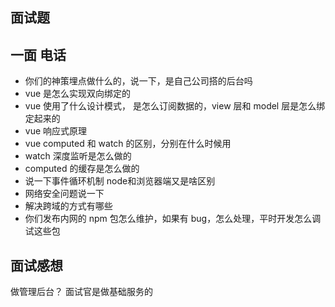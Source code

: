 ## 面试题

## 一面 电话

- 你们的神策埋点做什么的，说一下，是自己公司搭的后台吗
- vue 是怎么实现双向绑定的
- vue 使用了什么设计模式， 是怎么订阅数据的，view 层和 model 层是怎么绑定起来的
- vue 响应式原理
- vue computed 和 watch 的区别，分别在什么时候用
- watch 深度监听是怎么做的
- computed 的缓存是怎么做的
- 说一下事件循环机制  node和浏览器端又是啥区别
- 网络安全问题说一下
- 解决跨域的方式有哪些
- 你们发布内网的 npm 包怎么维护，如果有 bug，怎么处理，平时开发怎么调试这些包

## 面试感想

做管理后台？ 面试官是做基础服务的
